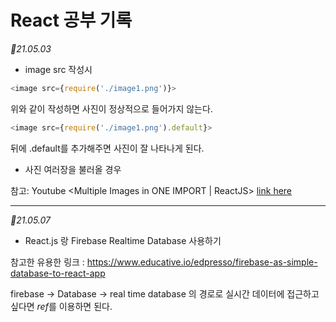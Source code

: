 # React 공부 기록

_📝21.05.03_

- image src 작성시

```js
<image src={require('./image1.png')}>
```

위와 같이 작성하면 사진이 정상적으로 들어가지 않는다.

```js
<image src={require('./image1.png').default}>
```

뒤에 .default를 추가해주면 사진이 잘 나타나게 된다.

- 사진 여러장을 불러올 경우

참고: Youtube <Multiple Images in ONE IMPORT | ReactJS> [link here]('https://youtu.be/gEMAZSO85KY')

---

_📝21.05.07_

- React.js 랑 Firebase Realtime Database 사용하기

참고한 유용한 링크 : <https://www.educative.io/edpresso/firebase-as-simple-database-to-react-app>

firebase -> Database -> real time database 의 경로로 실시간 데이터에 접근하고 싶다면 *ref*를 이용하면 된다.


